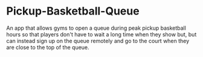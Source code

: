 # Pickup-Basketball-Queue
An app that allows gyms to open a queue during peak pickup basketball hours so that players don't have to wait a long time when they show but, but can instead sign up on the queue remotely and go to the court when they are close to the top of the queue.
